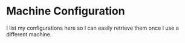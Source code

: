 # Machine Configuration
I list my configurations here so I can easily retrieve them once I use a different machine.
